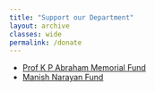 ```yaml
---
title: "Support our Department"
layout: archive
classes: wide
permalink: /donate
---
```

<ul>
<li><a href="https://materials.iisc.ac.in/blog/2018/03/01/k-p-abraham-memorial-fund/">Prof K P Abraham Memorial Fund</a></li>
<li><a href="https://materials.iisc.ac.in/manish-fund-history/">Manish Narayan Fund</a></li>
</ul>
